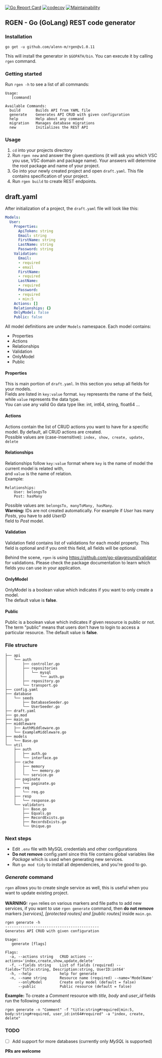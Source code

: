 [![Go Report Card](https://goreportcard.com/badge/github.com/alenn-m/rgen)](https://goreportcard.com/report/github.com/alenn-m/rgen)
[![codecov](https://codecov.io/gh/alenn-m/rgen/branch/master/graph/badge.svg)](https://codecov.io/gh/alenn-m/rgen)
[![Maintainability](https://api.codeclimate.com/v1/badges/85d8f959f2b9dafc56f3/maintainability)](https://codeclimate.com/github/alenn-m/rgen/maintainability)


## RGEN - Go (GoLang) REST code generator

### Installation

    go get -u github.com/alenn-m/rgen@v1.0.11

This will install the generator in `$GOPATH/bin`. You can execute it by calling `rgen` command.

### Getting started

Run `rgen -h` to see a list of all commands:

    Usage:
       [command]
    
    Available Commands:
      build       Builds API from YAML file
      generate    Generates API CRUD with given configuration
      help        Help about any command
      migration   Manages database migrations
      new         Initializes the REST API


### Usage

1. `cd` into your projects directory
2. Run `rgen new` and answer the given questions (it will ask you which VSC you use, VSC domain and package name).
Your answers will determine the root package and name of your project.
3. Go into your newly created project and open `draft.yaml`. This file contains specification of your project.
4. Run `rgen build` to create REST endpoints.

## draft.yaml

After initialization of a project, the `draft.yaml` file will look like this:
```yaml
Models:
  User:
    Properties:
      ApiToken: string
      Email: string
      FirstName: string
      LastName: string
      Password: string
    Validation:
      Email:
      - required
      - email
      FirstName:
      - required
      LastName:
      - required
      Password:
      - required
      - min:5
    Actions: []
    Relationships: {}
    OnlyModel: false
    Public: false
```
All model definitions are under `Models` namespace. 
Each model contains:
- Properties
- Actions
- Relationships
- Validation
- OnlyModel
- Public

#### Properties
This is main portion of `draft.yaml`. In this section you setup all fields for your models.\
Fields are listed in `key:value` format. `key` represents the name of the field, while `value` represents the data type.\
You can use any valid Go data type like: int, int64, string, float64 ...

#### Actions
Actions contain the list of CRUD actions you want to have for a specific model. By default, all CRUD actions are created.\
Possible values are (case-insensitive): `index, show, create, update, delete`
#### Relationships
Relationships follow `key:value` format where `key` is the name of model the current model is related with,\
and `value` is the name of relation.\
Example: 
```
Relationships:
    User: belongsTo
    Post: hasMany
```
Possible values are: `belongsTo, manyToMany, hasMany`.\
**Warning:** IDs are not created automatically. For example if *User* has many *Posts*, you have to add *UserID*\
field to *Post* model.
#### Validation
Validation field contains list of validations for each model property. This field is optional and if you omit this field,
all fields will be optional.

Behind the scene, `rgen` is using https://github.com/go-playground/validator for validations.
Please check the package documentation to learn which fields you can use in your application.
#### OnlyModel
OnlyModel is a boolean value which indicates if you want to only create a model.\
The default value is **false**.
#### Public
Public is a boolean value which indicates if given resource is public or not. The term "public" means that users 
don't have to login to access a particular resource.
The default value is **false**.

### File structure

```
├── api
│   └── auth
│       ├── controller.go
│       ├── repositories
│       │   └── mysql
│       │       └── auth.go
│       ├── repository.go
│       └── transport.go
├── config.yaml
├── database
│   └── seeds
│       ├── DatabaseSeeder.go
│       └── UserSeeder.go
├── draft.yaml
├── go.mod
├── main.go
├── middleware
│   ├── AuthMiddleware.go
│   └── ExampleMiddleware.go
├── models
│   └── Base.go
└── util
    ├── auth
    │   ├── auth.go
    │   └── interface.go
    ├── cache
    │   ├── memory
    │   │   └── memory.go
    │   └── service.go
    ├── paginate
    │   └── paginate.go
    ├── req
    │   └── req.go
    ├── resp
    │   └── response.go
    └── validators
        ├── Base.go
        ├── Equals.go
        ├── RecordExists.go
        ├── RecordsExists.go
        └── Unique.go

```

### Next steps

- Edit `.env` file with MySQL credentials and other configurations
- **Do not remove** config.yaml since this file contains global variables like *Package* which is used when generating new services.
- Run `go mod tidy` to install all dependencies, and you're good to go.

### *Generate* command

`rgen` allows you to create single service as well, this is useful when you want to update existing project.<br/><br/>
**WARNING:** `rgen` relies on various markers and file paths to add new services, if you want to use `rgen generate` command,
then **do not remove** markers *[services], [protected routes] and [public routes]* inside `main.go`.
```
rgen generate -h
-------------------------------------------
Generates API CRUD with given configuration

Usage:
   generate [flags]

Flags:
  -a, --actions string   CRUD actions --actions='index,create,show,update,delete'
  -f, --fields string    List of fields (required) --fields='Title:string, Description:string, UserID:int64'
  -h, --help             help for generate
  -n, --name string      Resource name (required) --name='ModelName'
      --onlyModel        Create only model (default = false)
      --public           Public resource (default = false)
```
**Example:** To create a *Comment* resource with *title, body* and *user_id* fields run the following command:
```
rgen generate -n "Comment" -f "title:string#required|min:5, body:string#required, user_id:int64#required" -a "index, create, delete"
```
### TODO
- [ ] Add support for more databases (currently only *MySQL* is supported)

**PRs are welcome**
